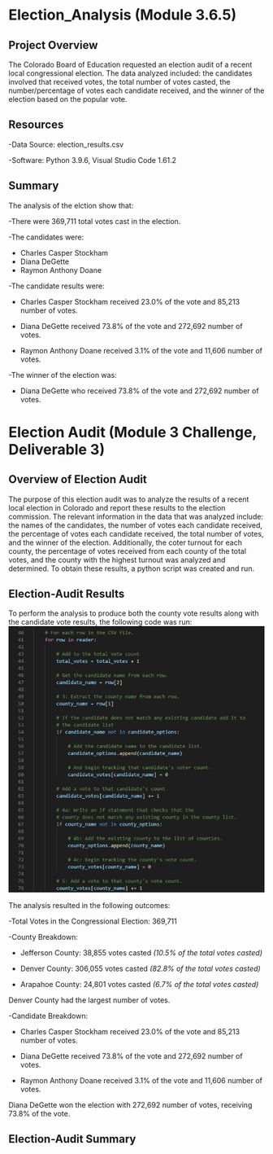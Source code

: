 # Election_Analysis (Module 3.6.5)

## Project Overview
The Colorado Board of Education requested an election audit of a recent local congressional election. The data analyzed included: the candidates involved that received votes, the total number of votes casted, the number/percentage of votes each candidate received, and the winner of the election based on the popular vote. 

## Resources
-Data Source: election_results.csv

-Software: Python 3.9.6, Visual Studio Code 1.61.2

## Summary
The analysis of the elction show that:

-There were 369,711 total votes cast in the election.

-The candidates were:
  * Charles Casper Stockham
  * Diana DeGette
  * Raymon Anthony Doane

-The candidate results were:
  
  * Charles Casper Stockham received 23.0% of the vote and 85,213 number of votes.
  
  * Diana DeGette received 73.8% of the vote and 272,692 number of votes.
  
  * Raymon Anthony Doane received 3.1% of the vote and 11,606 number of votes.

-The winner of the election was:
  
  * Diana DeGette who received 73.8% of the vote and 272,692 number of votes.

# Election Audit (Module 3 Challenge, Deliverable 3)

## Overview of Election Audit
The purpose of this election audit was to analyze the results of a recent local election in Colorado and report these results to the election commission. The relevant information in the data that was analyzed include: the names of the candidates, the number of votes each candidate received, the percentage of votes each candidate received, the total number of votes, and the winner of the election. Additionally, the coter turnout for each county, the percentage of votes received from each county of the total votes, and the county with the highest turnout was analyzed and determined. To obtain these results, a python script was created and run.

## Election-Audit Results
To perform the analysis to produce both the county vote results along with the candidate vote results, the following code was run:
![mod3code image](Resources/mod3code.png)

The analysis resulted in the following outcomes:

-Total Votes in the Congressional Election: 369,711

-County Breakdown:
  
  * Jefferson County: 38,855 votes casted _(10.5% of the total votes casted)_ 
  
  * Denver County: 306,055 votes casted _(82.8% of the total votes casted)_

  * Arapahoe County: 24,801 votes casted _(6.7% of the total votes casted)_

 Denver County had the largest number of votes.
 
 -Candidate Breakdown:
  * Charles Casper Stockham received 23.0% of the vote and 85,213 number of votes.
  
  * Diana DeGette received 73.8% of the vote and 272,692 number of votes.
  
  * Raymon Anthony Doane received 3.1% of the vote and 11,606 number of votes.
  
 Diana DeGette won the election with 272,692 number of votes, receiving 73.8% of the vote.

## Election-Audit Summary

